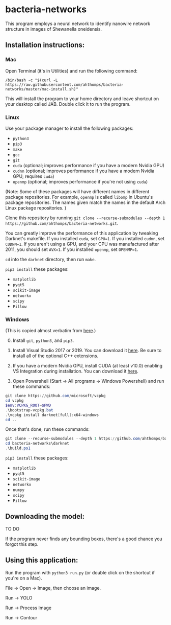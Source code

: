 # bacteria-networks

This program employs a neural network to identify nanowire network structure in images of Shewanella oneidensis.

## Installation instructions:

### Mac

Open Terminal (it's in Utilities) and run the following command:

`/bin/bash -c "$(curl -L https://raw.githubusercontent.com/ahthomps/bacteria-networks/master/mac-install.sh)"`

This will install the program to your home directory and leave shortcut on your desktop called JAB.
Double click it to run the program.

### Linux

Use your package manager to install the following packages:
- `python3`
- `pip3`
- `make`
- `gcc`
- `git`
- `cuda` (optional; improves performance if you have a modern Nvidia GPU)
- `cudnn` (optional; improves performance if you have a modern Nvidia GPU; requires `cuda`)
- `openmp` (optional; improves performance if you're not using `cuda`)

(Note: Some of these packages will have different names in different package repositories. For example, `openmp` is called `libomp` in Ubuntu's package repositories. The names given match the names in the default Arch Linux package repositories. )

Clone this repository by running `git clone --recurse-submodules --depth 1 https://github.com/ahthomps/bacteria-networks.git`.

You can greatly improve the performance of this application by tweaking Darknet's makefile. If you installed `cuda`, set `GPU=1`. If you installed `cudnn`, set `CUDNN=1`. If you aren't using a GPU, and your CPU was manufactured after 2011, you should set `AVX=1`. If you installed `openmp`, set `OPENMP=1`.

`cd` into the `darknet` directory, then run `make`.

`pip3 install` these packages:
- `matplotlib`
- `pyqt5`
- `scikit-image`
- `networkx`
- `scipy`
- `Pillow`

### Windows

(This is copied almost verbatim from [here](https://github.com/AlexeyAB/darknet/blob/master/README.md).)

0. Install `git`, `python3`, and `pip3`.

1. Install Visual Studio 2017 or 2019. You can download it [here](http://visualstudio.com). Be sure to install all of the optional C++ extensions.

2. If you have a modern Nvidia GPU, install CUDA (at least v10.0) enabling VS Integration during installation. You can download it [here](https://developer.nvidia.com/cuda-downloads).

3. Open Powershell (Start -> All programs -> Windows Powershell) and run these commands:

```PowerShell
git clone https://github.com/microsoft/vcpkg
cd vcpkg
$env:VCPKG_ROOT=$PWD
.\bootstrap-vcpkg.bat
.\vcpkg install darknet[full]:x64-windows
cd ..
```

Once that's done, run these commands:

```PowerShell
git clone --recurse-submodules --depth 1 https://github.com/ahthomps/bacteria-networks.git
cd bacteria-networks\darknet
.\build.ps1
```

`pip3 install` these packages:
- `matplotlib`
- `pyqt5`
- `scikit-image`
- `networkx`
- `numpy`
- `scipy`
- `Pillow`

## Downloading the model:

TO DO

If the program never finds any bounding boxes, there's a good chance you forgot this step.

## Using this application:

Run the program with `python3 run.py` (or double click on the shortcut if you're on a Mac).

File -> Open -> Image, then choose an image.

Run -> YOLO

Run -> Process Image

Run -> Contour
